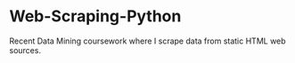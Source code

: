 # Web-Scraping-Python
Recent Data Mining coursework where I scrape data from static HTML web sources.
